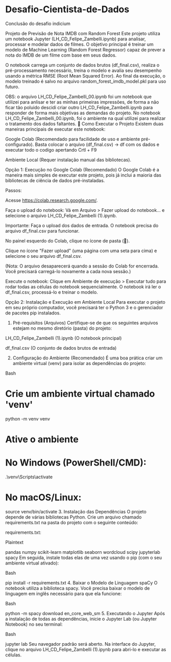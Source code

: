 # Desafio-Cientista-de-Dados
Conclusão do desafio indicium


Projeto de Previsão de Nota IMDB com Random Forest
Este projeto utiliza um notebook Jupyter (LH_CD_Felipe_Zambelli.ipynb) para analisar, processar e modelar dados de filmes. O objetivo principal é treinar um modelo de Machine Learning (Random Forest Regressor) capaz de prever a nota do IMDB de um filme com base em seus dados.

O notebook carrega um conjunto de dados brutos (df_final.csv), realiza o pré-processamento necessário, treina o modelo e avalia seu desempenho usando a métrica RMSE (Root Mean Squared Error). Ao final da execução, o modelo treinado é salvo no arquivo random_forest_imdb_model.pkl para uso futuro.

OBS: o arquivo LH_CD_Felipe_Zambelli_00.ipynb foi um notebook que utilizei para anlisar e ter as minhas primeiras impressões, de forma a não ficar tão poluido descidi criar outro LH_CD_Felipe_Zambelli.ipynb para responder de forma mais objetivas as demandas do projeto. No notebook LH_CD_Felipe_Zambelli_00.ipynb, foi o ambiente na qual utilizei para realizar o tratamento dos dados faltantes.
🚀 Como Executar o Projeto
Existem duas maneiras principais de executar este notebook:

Google Colab (Recomendado para facilidade de uso e ambiente pré-configurado).
Basta colocar o arquivo (df_final.csv) -> df com os dados e executar todo o codigo apertando Crtl + F9

Ambiente Local (Requer instalação manual das bibliotecas).

Opção 1: Execução no Google Colab (Recomendado)
O Google Colab é a maneira mais simples de executar este projeto, pois já inclui a maioria das bibliotecas de ciência de dados pré-instaladas.

Passos:

Acesse https://colab.research.google.com/.

Faça o upload do notebook: Vá em Arquivo > Fazer upload do notebook... e selecione o arquivo LH_CD_Felipe_Zambelli (1).ipynb.

Importante: Faça o upload dos dados de entrada. O notebook precisa do arquivo df_final.csv para funcionar.

No painel esquerdo do Colab, clique no ícone de pasta (📁).

Clique no ícone "Fazer upload" (uma página com uma seta para cima) e selecione o seu arquivo df_final.csv.

(Nota: O arquivo desaparecerá quando a sessão do Colab for encerrada. Você precisará carregá-lo novamente a cada nova sessão.)

Execute o notebook: Clique em Ambiente de execução > Executar tudo para rodar todas as células do notebook sequencialmente. O notebook irá ler o df_final.csv, processá-lo e treinar o modelo.

Opção 2: Instalação e Execução em Ambiente Local
Para executar o projeto em seu próprio computador, você precisará ter o Python 3 e o gerenciador de pacotes pip instalados.

1. Pré-requisitos (Arquivos)
Certifique-se de que os seguintes arquivos estejam no mesmo diretório (pasta) do projeto:

LH_CD_Felipe_Zambelli (1).ipynb (O notebook principal)

df_final.csv (O conjunto de dados brutos de entrada)

2. Configuração do Ambiente (Recomendado)
É uma boa prática criar um ambiente virtual (venv) para isolar as dependências do projeto:

Bash

# Crie um ambiente virtual chamado 'venv'
python -m venv venv

# Ative o ambiente
# No Windows (PowerShell/CMD):
.\venv\Scripts\activate

# No macOS/Linux:
source venv/bin/activate
3. Instalação das Dependências
O projeto depende de várias bibliotecas Python. Crie um arquivo chamado requirements.txt na pasta do projeto com o seguinte conteúdo:

requirements.txt:

Plaintext

pandas
numpy
scikit-learn
matplotlib
seaborn
wordcloud
scipy
jupyterlab
spacy
Em seguida, instale todas elas de uma vez usando o pip (com o seu ambiente virtual ativado):

Bash

pip install -r requirements.txt
4. Baixar o Modelo de Linguagem spaCy
O notebook utiliza a biblioteca spacy. Você precisa baixar o modelo de linguagem em inglês necessário para que ela funcione:

Bash

python -m spacy download en_core_web_sm
5. Executando o Jupyter
Após a instalação de todas as dependências, inicie o Jupyter Lab (ou Jupyter Notebook) no seu terminal:

Bash

jupyter lab
Seu navegador padrão será aberto. Na interface do Jupyter, clique no arquivo LH_CD_Felipe_Zambelli (1).ipynb para abri-lo e executar as células.
